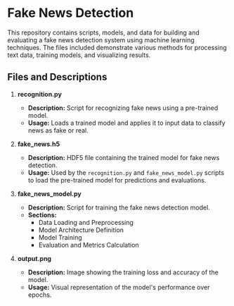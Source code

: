 # Fake News Detection

This repository contains scripts, models, and data for building and evaluating a fake news detection system using machine learning techniques. The files included demonstrate various methods for processing text data, training models, and visualizing results.

## Files and Descriptions

1. **recognition.py**
   - **Description:** Script for recognizing fake news using a pre-trained model.
   - **Usage:** Loads a trained model and applies it to input data to classify news as fake or real.

2. **fake_news.h5**
   - **Description:** HDF5 file containing the trained model for fake news detection.
   - **Usage:** Used by the `recognition.py` and `fake_news_model.py` scripts to load the pre-trained model for predictions and evaluations.

3. **fake_news_model.py**
   - **Description:** Script for training the fake news detection model.
   - **Sections:**
     - Data Loading and Preprocessing
     - Model Architecture Definition
     - Model Training
     - Evaluation and Metrics Calculation

4. **output.png**
   - **Description:** Image showing the training loss and accuracy of the model.
   - **Usage:** Visual representation of the model's performance over epochs.

